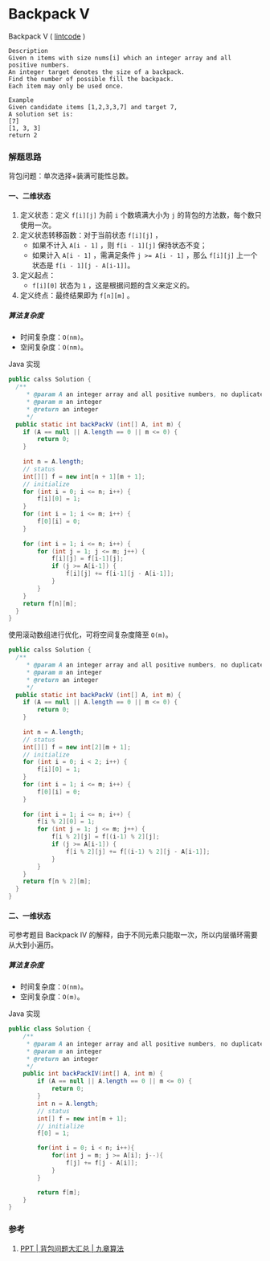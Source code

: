 # Backpack V 

Backpack V ( [lintcode](http://www.lintcode.com/zh-cn/problem/backpack-v/) )

```
Description
Given n items with size nums[i] which an integer array and all positive numbers. 
An integer target denotes the size of a backpack. 
Find the number of possible fill the backpack.
Each item may only be used once.

Example
Given candidate items [1,2,3,3,7] and target 7,
A solution set is:
[7]
[1, 3, 3]
return 2
```

### 解题思路

背包问题：单次选择+装满可能性总数。

#### 一、二维状态

1. 定义状态：定义 `f[i][j]` 为前 `i` 个数填满大小为 `j` 的背包的方法数，每个数只使用一次。
2. 定义状态转移函数：对于当前状态 `f[i][j]` ，
   - 如果不计入 `A[i - 1]` ，则 `f[i - 1][j]` 保持状态不变；
   - 如果计入 `A[i - 1]` ，需满足条件 `j >= A[i - 1]` ，那么 `f[i][j]` 上一个状态是 `f[i - 1][j - A[i-1]]`。
3. 定义起点：
   - `f[i][0]` 状态为 `1` ，这是根据问题的含义来定义的。
4. 定义终点：最终结果即为 `f[n][m]` 。

##### 算法复杂度

- 时间复杂度：`O(nm)`。
- 空间复杂度：`O(nm)`。

Java 实现

```java
public calss Solution {
  /**
     * @param A an integer array and all positive numbers, no duplicates
     * @param m an integer
     * @return an integer
     */
  public static int backPackV (int[] A, int m) {
  	if (A == null || A.length == 0 || m <= 0) {
  		return 0;		
  	}
  	
  	int n = A.length;
	// status
	int[][] f = new int[n + 1][m + 1];
	// initialize
	for (int i = 0; i <= n; i++) {
		f[i][0] = 1;
	}
	for (int i = 1; i <= m; i++) {
		f[0][i] = 0;
	}
  	
  	for (int i = 1; i <= n; i++) {
  		for (int j = 1; j <= m; j++) {
  			f[i][j] = f[i-1][j];
  			if (j >= A[i-1]) {
  				f[i][j] += f[i-1][j - A[i-1]];
  			}
  		}
  	}
  	return f[n][m];
  }
}  
```

使用滚动数组进行优化，可将空间复杂度降至 `O(m)`。

```java
public calss Solution {
  /**
     * @param A an integer array and all positive numbers, no duplicates
     * @param m an integer
     * @return an integer
     */
  public static int backPackV (int[] A, int m) {
  	if (A == null || A.length == 0 || m <= 0) {
  		return 0;		
  	}
  	
  	int n = A.length;
	// status
	int[][] f = new int[2][m + 1];
	// initialize
	for (int i = 0; i < 2; i++) {
		f[i][0] = 1;
	}
	for (int i = 1; i <= m; i++) {
		f[0][i] = 0;
	}
  	
  	for (int i = 1; i <= n; i++) {
  		f[i % 2][0] = 1;
  		for (int j = 1; j <= m; j++) {
  			f[i % 2][j] = f[(i-1) % 2][j];
  			if (j >= A[i-1]) {
  				f[i % 2][j] += f[(i-1) % 2][j - A[i-1]];
  			}
  		}
  	}
  	return f[n % 2][m];
  }
}  
```



#### 二、一维状态

可参考题目 Backpack IV 的解释，由于不同元素只能取一次，所以内层循环需要从大到小遍历。

##### 算法复杂度

- 时间复杂度：`O(nm)`。
- 空间复杂度：`O(m)`。

Java 实现

```java
public class Solution {
    /**
     * @param A an integer array and all positive numbers, no duplicates
     * @param m an integer
     * @return an integer
     */
    public int backPackIV(int[] A, int m) {
		if (A == null || A.length == 0 || m <= 0) {
  			return 0;		
  		}
        int n = A.length;
        // status
        int[] f = new int[m + 1];
        // initialize
        f[0] = 1;

        for(int i = 0; i < n; i++){
            for(int j = m; j >= A[i]; j--){
                f[j] += f[j - A[i]];
            }
        }

        return f[m];
    }
}
```

### 参考

1. [PPT | 背包问题大汇总 | 九章算法](http://mp.weixin.qq.com/s?__biz=MzA5MzE4MjgyMw==&mid=501971746&idx=1&sn=1080cb70842f6217a4c5dbfbafec309a&scene=20#wechat_redirect)